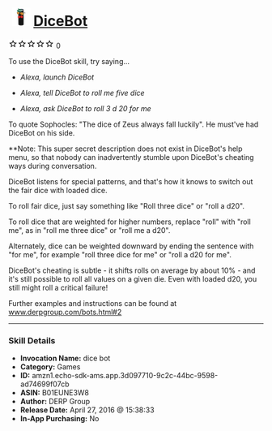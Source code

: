 # &nbsp;<img src="skill_icon" alt="DiceBot icon" width="36"> [DiceBot](http://alexa.amazon.com/#skills/amzn1.echo-sdk-ams.app.3d097710-9c2c-44bc-9598-ad74699f07cb)
![0 stars](../../images/ic_star_border_black_18dp_1x.png)![0 stars](../../images/ic_star_border_black_18dp_1x.png)![0 stars](../../images/ic_star_border_black_18dp_1x.png)![0 stars](../../images/ic_star_border_black_18dp_1x.png)![0 stars](../../images/ic_star_border_black_18dp_1x.png) 0

To use the DiceBot skill, try saying...

* *Alexa, launch DiceBot*

* *Alexa, tell DiceBot to roll me five dice*

* *Alexa, ask DiceBot to roll 3 d 20 for me*

To quote Sophocles: "The dice of Zeus always fall luckily". He must've had DiceBot on his side.

**Note: This super secret description does not exist in DiceBot's help menu, so that nobody can inadvertently stumble upon DiceBot's cheating ways during conversation.

DiceBot listens for special patterns, and that's how it knows to switch out the fair dice with loaded dice.

To roll fair dice, just say something like "Roll three dice" or "roll a d20".

To roll dice that are weighted for higher numbers, replace "roll" with "roll me", as in "roll me three dice" or "roll me a d20".

Alternately, dice can be weighted downward by ending the sentence with "for me", for example "roll three dice for me" or "roll a d20 for me".

DiceBot's cheating is subtle - it shifts rolls on average by about 10% - and it's still possible to roll all values on a given die. Even with loaded d20, you still might roll a critical failure!

Further examples and instructions can be found at www.derpgroup.com/bots.html#2

***

### Skill Details

* **Invocation Name:** dice bot
* **Category:** Games
* **ID:** amzn1.echo-sdk-ams.app.3d097710-9c2c-44bc-9598-ad74699f07cb
* **ASIN:** B01EUNE3W8
* **Author:** DERP Group
* **Release Date:** April 27, 2016 @ 15:38:33
* **In-App Purchasing:** No
